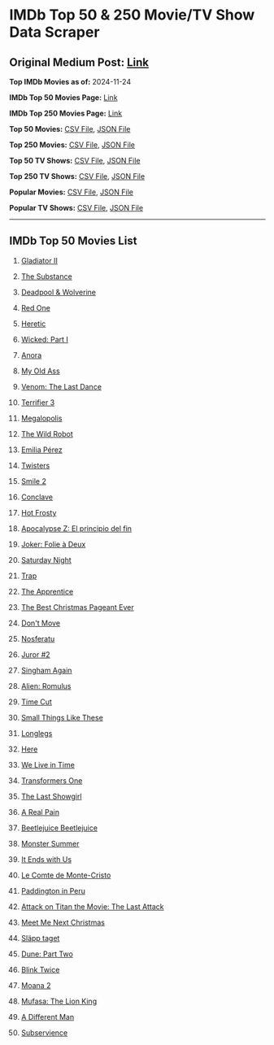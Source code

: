 # IMDb Top 50 & 250 Movie/TV Show Data Scraper

## Original Medium Post: [Link](https://medium.com/@nishantsahoo/which-movie-should-i-watch-5c83a3c0f5b1)

**Top IMDb Movies as of:** 2024-11-24

**IMDb Top 50 Movies Page:** [Link](https://www.imdb.com/search/title/?title_type=feature&release_date=2024-01-01,2024-12-31)

**IMDb Top 250 Movies Page:** [Link](https://www.imdb.com/chart/top/)

**Top 50 Movies:** [CSV File](/data/top50/movies.csv), [JSON File](/data/top50/movies.json)

**Top 250 Movies:** [CSV File](/data/top250/movies.csv), [JSON File](/data/top250/movies.json)

**Top 50 TV Shows:** [CSV File](/data/top50/shows.csv), [JSON File](/data/top50/shows.json)

**Top 250 TV Shows:** [CSV File](/data/top250/shows.csv), [JSON File](/data/top250/shows.json)

**Popular Movies:** [CSV File](/data/popular/movies.csv), [JSON File](/data/popular/movies.json)

**Popular TV Shows:** [CSV File](/data/popular/shows.csv), [JSON File](/data/popular/shows.json)

---

## IMDb Top 50 Movies List

1. [Gladiator II](https://www.imdb.com/title/tt9218128/)

2. [The Substance](https://www.imdb.com/title/tt17526714/)

3. [Deadpool & Wolverine](https://www.imdb.com/title/tt6263850/)

4. [Red One](https://www.imdb.com/title/tt14948432/)

5. [Heretic](https://www.imdb.com/title/tt28015403/)

6. [Wicked: Part I](https://www.imdb.com/title/tt1262426/)

7. [Anora](https://www.imdb.com/title/tt28607951/)

8. [My Old Ass](https://www.imdb.com/title/tt18559464/)

9. [Venom: The Last Dance](https://www.imdb.com/title/tt16366836/)

10. [Terrifier 3](https://www.imdb.com/title/tt27911000/)

11. [Megalopolis](https://www.imdb.com/title/tt10128846/)

12. [The Wild Robot](https://www.imdb.com/title/tt29623480/)

13. [Emilia Pérez](https://www.imdb.com/title/tt20221436/)

14. [Twisters](https://www.imdb.com/title/tt12584954/)

15. [Smile 2](https://www.imdb.com/title/tt29268110/)

16. [Conclave](https://www.imdb.com/title/tt20215234/)

17. [Hot Frosty](https://www.imdb.com/title/tt32359447/)

18. [Apocalypse Z: El principio del fin](https://www.imdb.com/title/tt27599851/)

19. [Joker: Folie à Deux](https://www.imdb.com/title/tt11315808/)

20. [Saturday Night](https://www.imdb.com/title/tt27657135/)

21. [Trap](https://www.imdb.com/title/tt26753003/)

22. [The Apprentice](https://www.imdb.com/title/tt8368368/)

23. [The Best Christmas Pageant Ever](https://www.imdb.com/title/tt2347285/)

24. [Don't Move](https://www.imdb.com/title/tt24807110/)

25. [Nosferatu](https://www.imdb.com/title/tt5040012/)

26. [Juror #2](https://www.imdb.com/title/tt27403986/)

27. [Singham Again](https://www.imdb.com/title/tt11976134/)

28. [Alien: Romulus](https://www.imdb.com/title/tt18412256/)

29. [Time Cut](https://www.imdb.com/title/tt14857528/)

30. [Small Things Like These](https://www.imdb.com/title/tt27196021/)

31. [Longlegs](https://www.imdb.com/title/tt23468450/)

32. [Here](https://www.imdb.com/title/tt18272208/)

33. [We Live in Time](https://www.imdb.com/title/tt27131358/)

34. [Transformers One](https://www.imdb.com/title/tt8864596/)

35. [The Last Showgirl](https://www.imdb.com/title/tt31193791/)

36. [A Real Pain](https://www.imdb.com/title/tt21823606/)

37. [Beetlejuice Beetlejuice](https://www.imdb.com/title/tt2049403/)

38. [Monster Summer](https://www.imdb.com/title/tt3954936/)

39. [It Ends with Us](https://www.imdb.com/title/tt10655524/)

40. [Le Comte de Monte-Cristo](https://www.imdb.com/title/tt26446278/)

41. [Paddington in Peru](https://www.imdb.com/title/tt5822536/)

42. [Attack on Titan the Movie: The Last Attack](https://www.imdb.com/title/tt33175825/)

43. [Meet Me Next Christmas](https://www.imdb.com/title/tt20502488/)

44. [Släpp taget](https://www.imdb.com/title/tt27410895/)

45. [Dune: Part Two](https://www.imdb.com/title/tt15239678/)

46. [Blink Twice](https://www.imdb.com/title/tt14858658/)

47. [Moana 2](https://www.imdb.com/title/tt13622970/)

48. [Mufasa: The Lion King](https://www.imdb.com/title/tt13186482/)

49. [A Different Man](https://www.imdb.com/title/tt21097228/)

50. [Subservience](https://www.imdb.com/title/tt24871974/)
